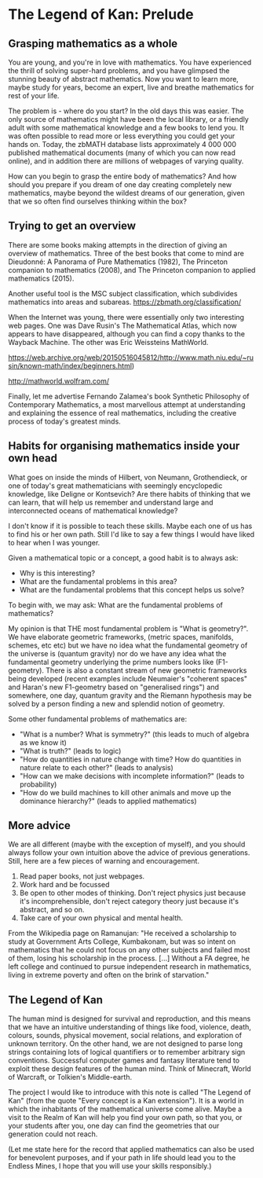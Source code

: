 # The Legend of Kan: Prelude

## Grasping mathematics as a whole

You are young, and you're in love with mathematics. You have experienced the thrill of solving super-hard problems, and you have glimpsed the stunning beauty of abstract mathematics. Now you want to learn more, maybe study for years, become an expert, live and breathe mathematics for rest of your life.

The problem is - where do you start? In the old days this was easier. The only source of mathematics might have been the local library, or a friendly adult with some mathematical knowledge and a few books to lend you. It was often possible to read more or less everything you could get your hands on. Today, the zbMATH database lists approximately 4 000 000 published mathematical documents (many of which you can now read online), and in addition there are millions of webpages of varying quality.

How can you begin to grasp the entire body of mathematics? And how should you prepare if you dream of one day creating completely new mathematics, maybe beyond the wildest dreams of our generation, given that we so often find ourselves thinking within the box?

## Trying to get an overview

There are some books making attempts in the direction of giving an overview of mathematics. Three of the best books that come to mind are Dieudonné: A Panorama of Pure Mathematics (1982), The Princeton companion to mathematics (2008), and The Princeton companion to applied mathematics (2015).

Another useful tool is the MSC subject classification, which subdivides mathematics into areas and subareas.
https://zbmath.org/classification/

When the Internet was young, there were essentially only two interesting web pages. One was Dave Rusin's The Mathematical Atlas, which now appears to have disappeared, although you can find a copy thanks to the Wayback Machine. The other was Eric Weissteins MathWorld.

https://web.archive.org/web/20150516045812/http://www.math.niu.edu/~rusin/known-math/index/beginners.html)

http://mathworld.wolfram.com/

Finally, let me advertise Fernando Zalamea's book Synthetic Philosophy of Contemporary Mathematics, a most marvellous attempt at understanding and explaining the essence of real mathematics, including the creative process of today's greatest minds.

## Habits for organising mathematics inside your own head

What goes on inside the minds of Hilbert, von Neumann, Grothendieck, or one of today's great mathematicians with seemingly encyclopedic knowledge, like Deligne or Kontsevich? Are there habits of thinking that we can learn, that will help us remember and understand large and interconnected oceans of mathematical knowledge?

I don't know if it is possible to teach these skills. Maybe each one of us has to find his or her own path. Still I'd like to say a few things I would have liked to hear when I was younger.

Given a mathematical topic or a concept, a good habit is to always ask:
- Why is this interesting?
- What are the fundamental problems in this area?
- What are the fundamental problems that this concept helps us solve?

To begin with, we may ask: What are the fundamental problems of mathematics?

My opinion is that THE most fundamental problem is "What is geometry?". We have elaborate geometric frameworks, (metric spaces, manifolds, schemes, etc etc) but we have no idea what the fundamental geometry of the universe is (quantum gravity) nor do we have any idea what the fundamental geometry underlying the prime numbers looks like (F1-geometry). There is also a constant stream of new geometric frameworks being developed (recent examples include Neumaier's "coherent spaces" and Haran's new F1-geometry based on "generalised rings") and somewhere, one day, quantum gravity and the Riemann hypothesis may be solved by a person finding a new and splendid notion of geometry.

Some other fundamental problems of mathematics are:
- "What is a number? What is symmetry?" (this leads to much of algebra as we know it)
- "What is truth?" (leads to logic)
- "How do quantities in nature change with time? How do quantities in nature relate to each other?" (leads to analysis)
- "How can we make decisions with incomplete information?" (leads to probability)
- "How do we build machines to kill other animals and move up the dominance hierarchy?" (leads to applied mathematics)

## More advice

We are all different (maybe with the exception of myself), and you should always follow your own intuition above the advice of previous generations. Still, here are a few pieces of warning and encouragement.

1. Read paper books, not just webpages.
2. Work hard and be focussed
3. Be open to other modes of thinking. Don't reject physics just because it's incomprehensible, don't reject category theory just because it's abstract, and so on.
4. Take care of your own physical and mental health.

From the Wikipedia page on Ramanujan: "He received a scholarship to study at Government Arts College, Kumbakonam, but was so intent on mathematics that he could not focus on any other subjects and failed most of them, losing his scholarship in the process. [...] Without a FA degree, he left college and continued to pursue independent research in mathematics, living in extreme poverty and often on the brink of starvation."

## The Legend of Kan

The human mind is designed for survival and reproduction, and this means that we have an intuitive understanding of things like food, violence, death, colours, sounds, physical movement, social relations, and exploration of unknown territory. On the other hand, we are not designed to parse long strings containing lots of logical quantifiers or to remember arbitrary sign conventions. Successful computer games and fantasy literature tend to exploit these design features of the human mind. Think of Minecraft, World of Warcraft, or Tolkien's Middle-earth.

The project I would like to introduce with this note is called "The Legend of Kan" (from the quote "Every concept is a Kan extension"). It is a world in which the inhabitants of the mathematical universe come alive. Maybe a visit to the Realm of Kan will help you find your own path, so that you, or your students after you, one day can find the geometries that our generation could not reach.

(Let me state here for the record that applied mathematics can also be used for benevolent purposes, and if your path in life should lead you to the Endless Mines, I hope that you will use your skills responsibly.)
